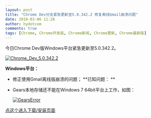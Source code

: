 ```yaml
---
layout: post
title: "Chrome Dev分支紧急更新至5.0.342.2 修复离线Gmail崩溃问题"
date: 2010-03-06 11:28
author: hydotcom
comments: true
tags: [Chrome, Chrome开发版, Chrome新闻, Chrome更新, Chrome最新版]
---
```

今日Chrome Dev版Windows平台紧急更新至5.0.342.2。

<a href="http://img.chromi.org/2010/03/Chrome_Dev_5.0.342.2.png">![](http://img.chromi.org/2010/03/Chrome_Dev_5.0.342.2.png "Chrome_Dev_5.0.342.2")</a>

**Windows平台：**


*   修正使用Gmail离线版崩溃的问题；
**已知问题：
**


*   Gears本地存储还不能在Windows 7 64bit平台上工作，如图：
  

    <a href="http://img.chromi.org/2010/03/GearsError.png">![](http://img.chromi.org/2010/03/GearsError-550x343.png "GearsError")</a>

    
[点这个进入下载/安装页面](http://www.chromi.org/chromedownload)
